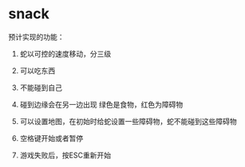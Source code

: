 # snack
预计实现的功能：
1. 蛇以可控的速度移动，分三级
2. 可以吃东西
3. 不能碰到自己
4. 碰到边缘会在另一边出现
      绿色是食物，红色为障碍物
5. 可以设置地图，在初始时给蛇设置一些障碍物，蛇不能碰到这些障碍物

6. 空格键开始或者暂停
7. 游戏失败后，按ESC重新开始
